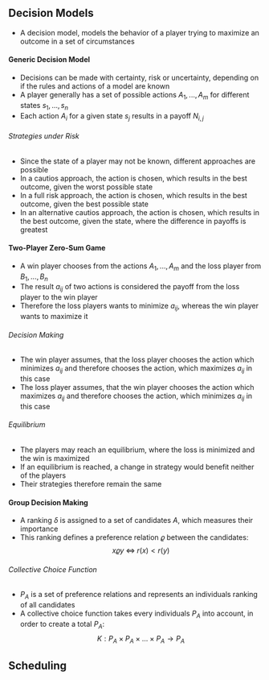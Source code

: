 ## Decision Models
- A decision model, models the behavior of a player trying to maximize an outcome in a set of circumstances
#### Generic Decision Model
- Decisions can be made with certainty, risk or uncertainty, depending on if the rules and actions of a model are known
- A player generally has a set of possible actions $A_1, ..., A_m$ for different states $s_1, ..., s_n$
- Each action $A_i$ for a given state $s_j$ results in a payoff $N_{i, j}$
###### Strategies under Risk
- Since the state of a player may not be known, different approaches are possible
- In a cautios approach, the action is chosen, which results in the best outcome, given the worst possible state
- In a full risk approach, the action is chosen, which results in the best outcome, given the best possible state
- In an alternative cautios approach, the action is chosen, which results in the best outcome, given the state, where the difference in payoffs is greatest
#### Two-Player Zero-Sum Game
- A win player chooses from the actions $A_1, ..., A_m$ and the loss player from $B_1, ..., B_n$
- The result $a_{ij}$ of two actions is considered the payoff from the loss player to the win player
- Therefore the loss players wants to minimize $a_{ij}$, whereas the win player wants to maximize it
###### Decision Making
- The win player assumes, that the loss player chooses the action which minimizes $a_{ij}$ and therefore chooses the action, which maximizes $a_{ij}$ in this case
- The loss player assumes, that the win player chooses the action which maximizes $a_{ij}$ and therefore chooses the action, which minimizes $a_{ij}$ in this case
###### Equilibrium
- The players may reach an equilibrium, where the loss is minimized and the win is maximized
- If an equilibrium is reached, a change in strategy would benefit neither of the players
- Their strategies therefore remain the same
#### Group Decision Making
- A ranking $\delta$ is assigned to a set of candidates $A$, which measures their importance
- This ranking defines a preference relation $\varrho$ between the candidates:
$$x \varrho y \; \Leftrightarrow \; r(x) < r(y)$$
###### Collective Choice Function
- $P_A$ is a set of preference relations and represents an individuals ranking of all candidates
- A collective choice function takes every individuals $P_A$ into account, in order to create a total $P_A$:
$$K: P_A \times P_A \times ... \times P_A \rightarrow P_A$$
## Scheduling

